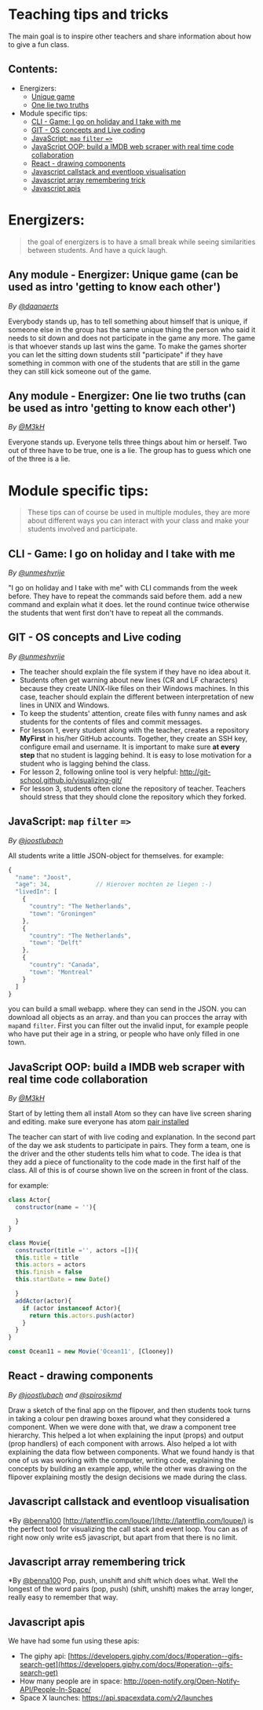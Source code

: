 # Teaching tips and tricks
The main goal is to inspire other teachers and share information about how to give a fun class.

## Contents:
- Energizers:
    + [Unique game](#any-module---energizer-unique-game-can-be-used-as-intro-getting-to-know-each-other)
    + [One lie two truths](#any-module---energizer-one-lie-two-truths-can-be-used-as-intro-getting-to-know-each-other)
- Module specific tips:
    + [CLI - Game: I go on holiday and I take with me](#cli---game-i-go-on-holiday-and-i-take-with-me)
    + [GIT - OS concepts and Live coding](#git---os-concepts-and-live-coding)
    + [JavaScript: `map` `filter` `=>`](#javascript-map-filter-)
    + [JavaScript OOP: build a IMDB web scraper with real time code collaboration](#javascript-oop-build-a-imdb-web-scraper-with-real-time-code-collaboration)
    + [React - drawing components](#javascript-oop-build-a-imdb-web-scraper-with-real-time-code-collaboration)
    + [Javascript callstack and eventloop visualisation](#javascript-callstack-and-evenloop-visualisation)
    + [Javascript array remembering trick](#javascript-array-remembering-trick)
    + [Javascript apis](#javascript-apis)
    

# Energizers:
> the goal of energizers is to have a small break while seeing similarities between students. And have a quick laugh.

## Any module - Energizer: Unique game (can be used as intro 'getting to know each other')
*By [@daanaerts](https://github.com/daanaerts)* 

Everybody stands up, has to tell something about himself that is unique, if someone else in the group has the same unique thing the person who said it needs to sit down and does not participate in the game any more. The game is that whoever stands up last wins the game. To make the games shorter you can let the sitting down students still "participate" if they have something in common with one of the students that are still in the game they can still kick someone out of the game.

## Any module - Energizer: One lie two truths (can be used as intro 'getting to know each other')
*By [@M3kH](https://github.com/M3kH)* 

Everyone stands up. Everyone tells three things about him or herself. Two out of three have to be true, one is a lie. The group has to guess which one of the three is a lie.


# Module specific tips:
> These tips can of course be used in multiple modules, they are more about different ways you can interact with your class and make your students involved and participate. 

## CLI - Game: I go on holiday and I take with me
*By [@unmeshvrije](https://github.com/unmeshvrije)*

"I go on holiday and I take with me" with CLI commands from the week before. They have to repeat the commands said before them. add a new command and explain what it does. let the round continue twice otherwise the students that went first don't have to repeat all the commands.

## GIT - OS concepts and Live coding
*By [@unmeshvrije](https://github.com/unmeshvrije)*

* The teacher should explain the file system if they have no idea about it.
* Students often get warning about new lines (CR and LF characters) because they create UNIX-like files on their Windows machines. In this case, teacher should explain the different between interpretation of new lines in UNIX and Windows.
* To keep the students' attention, create files with funny names and ask students for the contents of files and commit messages.
* For lesson 1, every student along with the teacher, creates a repository **MyFirst** in his/her GitHub accounts.
Together, they create an SSH key, configure email and username.
It is important to make sure **at every step** that no student is lagging behind. It is easy to lose motivation for a student who is lagging behind the class.
* For lesson 2, following online tool is very helpful: http://git-school.github.io/visualizing-git/
* For lesson 3, students often clone the repository of teacher. Teachers should stress that they should clone the repository which they forked.

## JavaScript: `map` `filter` `=>`
*By [@joostlubach](https://github.com/joostlubach)* 

All students write a little JSON-object for themselves. for example:

```js
{
  "name": "Joost",
  "age": 34,             // Hierover mochten ze liegen :-)
  "livedIn": [
    {
      "country": "The Netherlands",
      "town": "Groningen"
    },
    {
      "country": "The Netherlands",
      "town": "Delft"
    },
    {
      "country": "Canada",
      "town": "Montreal"
    }
  ]
}
```

you can build a small webapp. where they can send in the JSON. you can download all objects as an array. and than you can procces the array with `map`and `filter`. First you can filter out the invalid input, for example people who have put their age in a string, or people who have only filled in one town.

## JavaScript OOP: build a IMDB web scraper with real time code collaboration
*By [@M3kH](https://github.com/M3kH)* 

Start of by letting them all install Atom so they can have live screen sharing and editing. make sure everyone has atom [pair installed](https://atom.io/packages/atom-pair)

The teacher can start of with live coding and explanation. In the second part of the day we ask students to participate in pairs. They form a team, one is the driver and the other students tells him what to code. The idea is that they add a piece of functionality to the code made in the first half of the class. All of this is of course shown live on the screen in front of the class.

for example:
```js
class Actor{
  constructor(name = ''){

  }
}
```

```js
class Movie{
  constructor(title ='', actors =[]){
  this.title = title
  this.actors = actors
  this.finish = false
  this.startDate = new Date()

  }
  addActor(actor){
    if (actor instanceof Actor){
      return this.actors.push(actor)
    }
  }
}

const Ocean11 = new Movie('Ocean11', [Clooney])
```

## React - drawing components
*By [@joostlubach](https://github.com/joostlubach) and [@spirosikmd](https://github.com/spirosikmd)* 

Draw a sketch of the final app on the flipover, and then students took turns in taking a colour pen drawing boxes around what they considered a component. When we were done with that, we draw a component tree hierarchy. This helped a lot when explaining the input (props) and output (prop handlers) of each component with arrows. Also helped a lot with explaining the data flow between components. What we found handy is that one of us was working with the computer, writing code, explaining the concepts by building an example app, while the other was drawing on the flipover explaining mostly the design decisions we made during the class.


## Javascript callstack and eventloop visualisation
*By [@benna100](https://github.com/benna100)
[http://latentflip.com/loupe/](http://latentflip.com/loupe/) is the perfect tool for visualizing the call stack and event loop. You can as of right now only write es5 javascript, but apart from that there is no limit. 


## Javascript array remembering trick
*By [@benna100](https://github.com/benna100)
Pop, push, unshift and shift which does what. Well the longest of the word pairs (pop, push) (shift, unshift) makes the array longer, really easy to remember that way.


## Javascript apis
We have had some fun using these apis:
* The giphy api: [https://developers.giphy.com/docs/#operation--gifs-search-get](https://developers.giphy.com/docs/#operation--gifs-search-get)
* How many people are in space: http://open-notify.org/Open-Notify-API/People-In-Space/
* Space X launches: https://api.spacexdata.com/v2/launches
